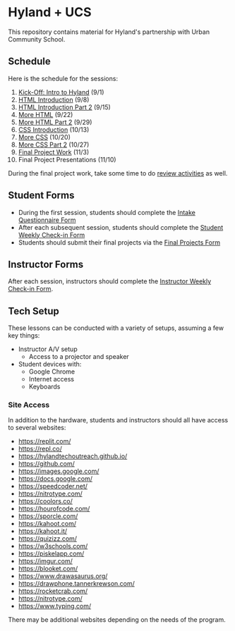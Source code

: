 # Hyland + UCS
This repository contains material for Hyland's partnership with Urban Community School.

## Schedule
Here is the schedule for the sessions:

1. [Kick-Off: Intro to Hyland](IntroHyland/README.md) (9/1)
1. [HTML Introduction](HtmlIntro/README.md) (9/8)
1. [HTML Introduction Part 2](HtmlIntro2/README.md) (9/15)
1. [More HTML](MoreHtml/README.md) (9/22)
1. [More HTML Part 2](MoreHtml2/README.md) (9/29)
1. [CSS Introduction](CssIntro/README.md) (10/13)
1. [More CSS](MoreCss/README.md) (10/20)
1. [More CSS Part 2](MoreCss2/README.md) (10/27)
1. [Final Project Work](FinalProject/README.md) (11/3)
1. Final Project Presentations (11/10)

During the final project work, take some time to do [review activities](Extras/ReviewActivities/README.md) as well.

## Student Forms
- During the first session, students should complete the [Intake Questionnaire Form](https://docs.google.com/forms/d/1IDnAxhAtZ58DwRLlnA-SYJPpP-fdTUabzdsPTcaJAlQ/edit)
- After each subsequent session, students should complete the [Student Weekly Check-in Form](https://docs.google.com/forms/d/1zW8cZPr1J_Y6--aGMy1drG0vsY_Lt8ACWwdtD5InMr8/edit)
- Students should submit their final projects via the [Final Projects Form](https://docs.google.com/forms/d/11TRh9iiPmRT5dCqXLp66zsWEdjpvrg3TzCPiv3QtJq0/edit)

## Instructor Forms
After each session, instructors should complete the [Instructor Weekly Check-in Form](https://forms.gle/f1LXcyPPohAFKTMX8).

## Tech Setup
These lessons can be conducted with a variety of setups, assuming a few key things:

- Instructor A/V setup
  - Access to a projector and speaker
- Student devices with:
  - Google Chrome
  - Internet access
  - Keyboards

### Site Access
In addition to the hardware, students and instructors should all have access to several websites:

- https://replit.com/
- https://repl.co/
- https://hylandtechoutreach.github.io/
- https://github.com/
- https://images.google.com/
- https://docs.google.com/
- https://speedcoder.net/
- https://nitrotype.com/
- https://coolors.co/
- https://hourofcode.com/
- https://sporcle.com/
- https://kahoot.com/
- https://kahoot.it/
- https://quizizz.com/
- https://w3schools.com/
- https://piskelapp.com/
- https://imgur.com/
- https://blooket.com/
- https://www.drawasaurus.org/
- https://drawphone.tannerkrewson.com/
- https://rocketcrab.com/
- https://nitrotype.com/
- https://www.typing.com/

There may be additional websites depending on the needs of the program.
